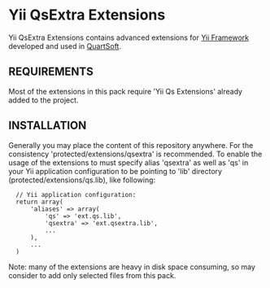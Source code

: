 Yii QsExtra Extensions
======================

Yii QsExtra Extensions contains advanced extensions for [Yii Framework](https://github.com/yiisoft/yii)
developed and used in [QuartSoft](http://quartsoft.com).


REQUIREMENTS
------------

Most of the extensions in this pack require 'Yii Qs Extensions'
already added to the project.


INSTALLATION
------------

Generally you may place the content of this repository anywhere.
For the consistency 'protected/extensions/qsextra' is recommended.
To enable the usage of the extensions to must specify alias 'qsextra'
as well as 'qs' in your Yii application configuration to be pointing
to 'lib' directory (protected/extensions/qs.lib), like following:

      // Yii application configuration:
      return array(
          'aliases' => array(
              'qs' => 'ext.qs.lib',
              'qsextra' => 'ext.qsextra.lib',
              ...
          ),
          ...
      )

Note: many of the extensions are heavy in disk space consuming,
so may consider to add only selected files from this pack.